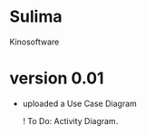 # Sulima
Kinosoftware


# version 0.01
+ uploaded a Use Case Diagram
   
   ! To Do: Activity Diagram.
